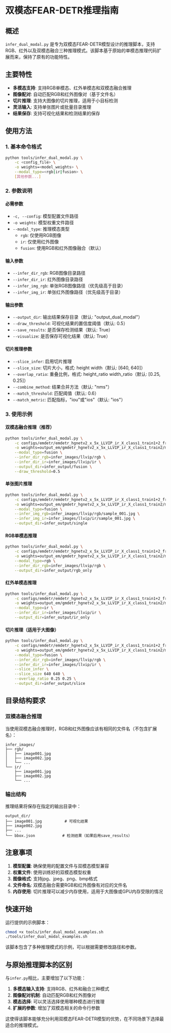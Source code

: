 # 双模态FEAR-DETR推理指南

## 概述

`infer_dual_modal.py` 是专为双模态FEAR-DETR模型设计的推理脚本，支持RGB、红外以及双模态融合三种推理模式。该脚本基于原始的单模态推理代码扩展而来，保持了原有的功能特性。

## 主要特性

- **多模态支持**: 支持RGB单模态、红外单模态和双模态融合推理
- **图像配对**: 自动匹配RGB和红外图像对（基于文件名）
- **切片推理**: 支持大图像的切片推理，适用于小目标检测
- **灵活输入**: 支持单张图片或批量目录推理
- **结果保存**: 支持可视化结果和检测结果的保存

## 使用方法

### 1. 基本命令格式

```bash
python tools/infer_dual_modal.py \
    -c <config_file> \
    -o weights=<model_weights> \
    --modal_type=<rgb|ir|fusion> \
    [其他参数...]
```

### 2. 参数说明

#### 必需参数
- `-c, --config`: 模型配置文件路径
- `-o weights`: 模型权重文件路径
- `--modal_type`: 推理模态类型
  - `rgb`: 仅使用RGB图像
  - `ir`: 仅使用红外图像  
  - `fusion`: 使用RGB和红外图像融合（默认）

#### 输入参数
- `--infer_dir_rgb`: RGB图像目录路径
- `--infer_dir_ir`: 红外图像目录路径
- `--infer_img_rgb`: 单张RGB图像路径（优先级高于目录）
- `--infer_img_ir`: 单张红外图像路径（优先级高于目录）

#### 输出参数
- `--output_dir`: 输出结果保存目录（默认: "output_dual_modal"）
- `--draw_threshold`: 可视化结果的置信度阈值（默认: 0.5）
- `--save_results`: 是否保存检测结果（默认: True）
- `--visualize`: 是否保存可视化结果（默认: True）

#### 切片推理参数
- `--slice_infer`: 启用切片推理
- `--slice_size`: 切片大小，格式: height width（默认: [640, 640]）
- `--overlap_ratio`: 重叠比例，格式: height_ratio width_ratio（默认: [0.25, 0.25]）
- `--combine_method`: 结果合并方法（默认: "nms"）
- `--match_threshold`: 匹配阈值（默认: 0.6）
- `--match_metric`: 匹配指标，"iou"或"ios"（默认: "ios"）

### 3. 使用示例

#### 双模态融合推理（推荐）
```bash
python tools/infer_dual_modal.py \
    -c configs/emdetr/emdetr_hgnetv2_x_5x_LLVIP_ir_X_class1_train1+2_from9.yml \
    -o weights=output_em/gmdetr_hgnetv2_x_5x_LLVIP_ir_X_class1_train2/model_final.pdparams \
    --modal_type=fusion \
    --infer_dir_rgb=infer_images/llvip/rgb \
    --infer_dir_ir=infer_images/llvip/ir \
    --output_dir=infer_output/fusion \
    --draw_threshold=0.5
```

#### 单张图片推理
```bash
python tools/infer_dual_modal.py \
    -c configs/emdetr/emdetr_hgnetv2_x_5x_LLVIP_ir_X_class1_train1+2_from9.yml \
    -o weights=output_em/gmdetr_hgnetv2_x_5x_LLVIP_ir_X_class1_train2/model_final.pdparams \
    --modal_type=fusion \
    --infer_img_rgb=infer_images/llvip/rgb/sample_001.jpg \
    --infer_img_ir=infer_images/llvip/ir/sample_001.jpg \
    --output_dir=infer_output/single
```

#### RGB单模态推理
```bash
python tools/infer_dual_modal.py \
    -c configs/emdetr/emdetr_hgnetv2_x_5x_LLVIP_ir_X_class1_train1+2_from9.yml \
    -o weights=output_em/gmdetr_hgnetv2_x_5x_LLVIP_ir_X_class1_train2/model_final.pdparams \
    --modal_type=rgb \
    --infer_dir_rgb=infer_images/llvip/rgb \
    --output_dir=infer_output/rgb_only
```

#### 红外单模态推理
```bash
python tools/infer_dual_modal.py \
    -c configs/emdetr/emdetr_hgnetv2_x_5x_LLVIP_ir_X_class1_train1+2_from9.yml \
    -o weights=output_em/gmdetr_hgnetv2_x_5x_LLVIP_ir_X_class1_train2/model_final.pdparams \
    --modal_type=ir \
    --infer_dir_ir=infer_images/llvip/ir \
    --output_dir=infer_output/ir_only
```

#### 切片推理（适用于大图像）
```bash
python tools/infer_dual_modal.py \
    -c configs/emdetr/emdetr_hgnetv2_x_5x_LLVIP_ir_X_class1_train1+2_from9.yml \
    -o weights=output_em/gmdetr_hgnetv2_x_5x_LLVIP_ir_X_class1_train2/model_final.pdparams \
    --modal_type=fusion \
    --infer_dir_rgb=infer_images/llvip/rgb \
    --infer_dir_ir=infer_images/llvip/ir \
    --slice_infer \
    --slice_size 640 640 \
    --overlap_ratio 0.25 0.25 \
    --output_dir=infer_output/slice
```

## 目录结构要求

### 双模态融合推理
当使用双模态融合推理时，RGB和红外图像应该有相同的文件名（不包含扩展名）：

```
infer_images/
├── rgb/
│   ├── image001.jpg
│   ├── image002.jpg
│   └── ...
└── ir/
    ├── image001.jpg
    ├── image002.jpg
    └── ...
```

### 输出结构
推理结果将保存在指定的输出目录中：

```
output_dir/
├── image001.jpg          # 可视化结果
├── image002.jpg
├── ...
└── bbox.json            # 检测结果（如果启用save_results）
```

## 注意事项

1. **模型配置**: 确保使用的配置文件与双模态模型兼容
2. **权重文件**: 使用训练好的双模态模型权重
3. **图像格式**: 支持jpg、jpeg、png、bmp格式
4. **文件命名**: 双模态融合需要RGB和红外图像有对应的文件名
5. **内存使用**: 切片推理可以减少内存使用，适用于大图像或GPU内存受限的情况

## 快速开始

运行提供的示例脚本：

```bash
chmod +x tools/infer_dual_modal_examples.sh
./tools/infer_dual_modal_examples.sh
```

该脚本包含了多种推理模式的示例，可以根据需要修改路径和参数。

## 与原始推理脚本的区别

与`infer.py`相比，主要增加了以下功能：

1. **多模态输入支持**: 支持RGB、红外和融合三种模式
2. **图像配对机制**: 自动匹配RGB和红外图像对
3. **模态选择**: 可以灵活选择使用哪种模态进行推理
4. **扩展的参数**: 增加了双模态相关的命令行参数

这使得该脚本能够充分利用双模态FEAR-DETR模型的优势，在不同场景下选择最适合的推理模式。
